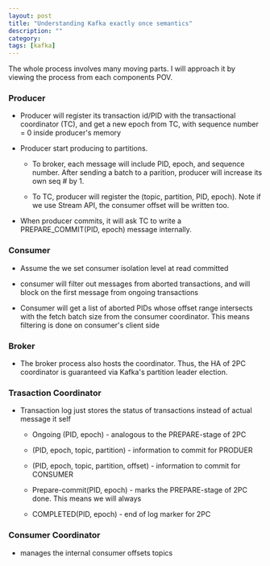 ```yaml
---
layout: post
title: "Understanding Kafka exactly once semantics" 
description: ""
category: 
tags: [kafka]
---
```

The whole process involves many moving parts. I will approach it by viewing the process from each components POV.

### Producer

* Producer will register its transaction id/PID with the transactional coordinator (TC), and get a new epoch from TC, with sequence number = 0 inside producer's memory

* Producer start producing to partitions. 
	
	* To broker, each message will include PID, epoch, and sequence number. After sending a batch to a parition, producer will increase its own seq # by 1.

	* To TC, producer will register the (topic, partition, PID, epoch). Note if we use Stream API, the consumer offset  will be written too.

* When producer commits, it will ask TC to write a PREPARE_COMMIT(PID, epoch) message internally. 


### Consumer

* Assume the we set consumer isolation level at read committed

* consumer will filter out messages from aborted transactions, and will block on the first message from ongoing transactions

* Consumer will get a list of aborted PIDs whose offset range intersects with the fetch batch size from the consumer coordinator. This means filtering is done on consumer's client side

### Broker

* The broker process also hosts the coordinator. Thus, the HA of 2PC coordinator is guaranteed via Kafka's partition leader election.

### Trasaction Coordinator

* Transaction log just stores the status of transactions instead of actual message it self

	* Ongoing (PID, epoch) - analogous to the PREPARE-stage of 2PC

	* (PID, epoch, topic, partition) - information to commit for PRODUER

	* (PID, epoch, topic, partition, offset) - information to commit for CONSUMER

	* Prepare-commit(PID, epoch) - marks the PREPARE-stage of 2PC done. This means we will always

	* COMPLETED(PID, epoch) - end of log marker for 2PC


### Consumer Coordinator

* manages the internal consumer offsets topics

